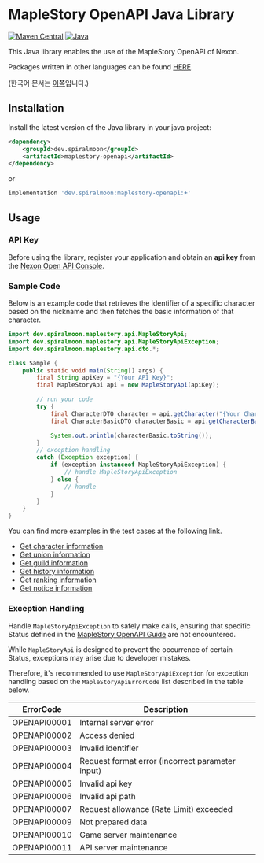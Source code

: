 # MapleStory OpenAPI Java Library

[![Maven Central](https://img.shields.io/maven-central/v/dev.spiralmoon/maplestory-openapi)](https://search.maven.org/artifact/dev.spiralmoon/maplestory-openapi)
[![Java](https://github.com/SpiralMoon/maplestory.openapi/actions/workflows/java_test.yaml/badge.svg)](https://github.com/SpiralMoon/maplestory.openapi/actions/workflows/java_test.yaml)

This Java library enables the use of the MapleStory OpenAPI of Nexon.

Packages written in other languages can be found [HERE](https://github.com/SpiralMoon/maplestory.openapi).

(한국어 문서는 [이쪽](https://github.com/SpiralMoon/maplestory.openapi/blob/master/java/README.md)입니다.)

## Installation

Install the latest version of the Java library in your java project:

```xml
<dependency>
    <groupId>dev.spiralmoon</groupId>
    <artifactId>maplestory-openapi</artifactId>
</dependency>
```
or 
```groovy
implementation 'dev.spiralmoon:maplestory-openapi:+'
```

## Usage

### API Key

Before using the library, register your application and obtain an **api key** from the [Nexon Open API Console](https://openapi.nexon.com/my-application/).

### Sample Code

Below is an example code that retrieves the identifier of a specific character based on the nickname and then fetches the basic information of that character.

```java
import dev.spiralmoon.maplestory.api.MapleStoryApi;
import dev.spiralmoon.maplestory.api.MapleStoryApiException;
import dev.spiralmoon.maplestory.api.dto.*;

class Sample {
    public static void main(String[] args) {
        final String apiKey = "{Your API Key}";
        final MapleStoryApi api = new MapleStoryApi(apiKey);

        // run your code
        try {
            final CharacterDTO character = api.getCharacter("{Your Character Name}");
            final CharacterBasicDTO characterBasic = api.getCharacterBasic(character.getOcid());

            System.out.println(characterBasic.toString());
        }
        // exception handling
        catch (Exception exception) {
            if (exception instanceof MapleStoryApiException) {
                // handle MapleStoryApiException
            } else {
                // handle
            }
        }
    }
}

```

You can find more examples in the test cases at the following link.

- [Get character information](https://github.com/SpiralMoon/maplestory.openapi/blob/master/java/src/test/java/CharacterApi.java)
- [Get union information](https://github.com/SpiralMoon/maplestory.openapi/blob/master/java/src/test/java/UnionApi.java)
- [Get guild information](https://github.com/SpiralMoon/maplestory.openapi/blob/master/java/src/test/java/GuildApi.java)
- [Get history information](https://github.com/SpiralMoon/maplestory.openapi/blob/master/java/src/test/java/HistoryApi.java)
- [Get ranking information](https://github.com/SpiralMoon/maplestory.openapi/blob/master/java/src/test/java/RankingApi.java)
- [Get notice information](https://github.com/SpiralMoon/maplestory.openapi/blob/master/java/src/test/java/NoticeApi.java)


### Exception Handling

Handle `MapleStoryApiException` to safely make calls, ensuring that specific Status defined in the [MapleStory OpenAPI Guide](https://openapi.nexon.com/guide/request-api) are not encountered.

While `MapleStoryApi` is designed to prevent the occurrence of certain Status, exceptions may arise due to developer mistakes.

Therefore, it's recommended to use `MapleStoryApiException` for exception handling based on the `MapleStoryApiErrorCode` list described in the table below.

| ErrorCode    | Description                                      |
|--------------|--------------------------------------------------|
| OPENAPI00001 | Internal server error                            |
| OPENAPI00002 | Access denied                                    |
| OPENAPI00003 | Invalid identifier                               |
| OPENAPI00004 | Request format error (incorrect parameter input) |
| OPENAPI00005 | Invalid api key                                  |
| OPENAPI00006 | Invalid api path                                 |
| OPENAPI00007 | Request allowance (Rate Limit) exceeded          |
| OPENAPI00009 | Not prepared data                                |
| OPENAPI00010 | Game server maintenance                         |
| OPENAPI00011 | API server maintenance                          |
